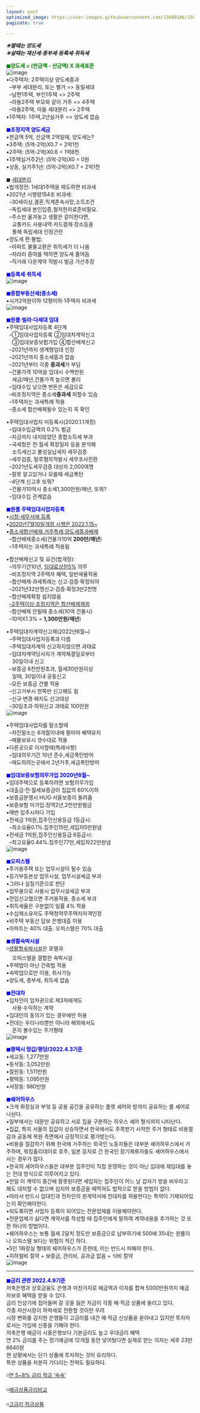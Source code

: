 ```yaml
---
layout: post
optimized_image: https://user-images.githubusercontent.com/13609186/158834851-5c5d7736-001b-448d-8bb6-eb99f2f16233.jpg
paginate: true

---
```

***✳팔때는 양도세***<br>
***✳살때는 재산세·종부세·등록세·취득세***<br>

<span style="color:green">**◼양도세 = (판금액 - 산금액) X 과세표준**</span><br>
![image](https://thumb.mt.co.kr/06/2021/05/2021051314510663694_1.jpg/dims/optimize/) <br>
▪다주택자: 2주택이상 양도세중과<br>
&nbsp; –부부 세대분리, 또는 별거 => 동일세대 <br>
&nbsp; –남편1주택, 부인1주택 => 2주택 <br>
&nbsp; –아들2주택 부모와 같이 거주 => 4주택 <br>
&nbsp; –아들2주택, 아들 세대분리 => 2주택 <br>
▪1주택자: 1주택,2년실거주 => 양도세 없슴<br>

<span style="color:blue">**◼조정지역 양도세금**</span> <br>
▪판금액 5억, 산금액 2억일때, 양도세는? <br>
▪3주택: (5억-2억)X0.7 = 2억1천 <br>
▪2주택: (5억-2억)X0.6 = 1억8천 <br>
▪1주택실거주2년: (5억-2억)X0 =  0원 <br>
▪상동, 실거주1년: (5억-2억)X0.7 = 2억1천 <br>

◼ [세대분리](https://www.mylawstory.com/3475/)<br>
▪법개정전: 1세대1주택을 매도하면 비과세<br>
▪2021년 시행령154조 비과세:<br>
&nbsp; –30세이상,결혼,직계존속사망,소득조건<br>
&nbsp; –독립세대 본인입증,철저한자료준비필요.<br>
&nbsp; –주소만 옮겨놓고 생활은 같이한다면, <br>
&nbsp;&nbsp;&nbsp; 교통카드 사용내역·카드결제·장소등을<br>
&nbsp;&nbsp;&nbsp; 통해 독립세대 인정곤란<br>
▪양도세 편·불법:<br>
&nbsp; –아파트 물물교환은 취득세가 더 나옴<br>
&nbsp; –차라리 증여를 택하면 양도세 줄어듬<br>
&nbsp; –직거래 다운계약 적발시 벌금 가산추징<br>

<span style="color:blue">**◼등록세·취득세**</span><br>
![image](https://t1.daumcdn.net/cfile/blog/2211B6395891DCA237)<br>

<span style="color:blue">**◼종합부동산세(종소세)**</span><br>
▪시가2억원이하·12평이하·1주택자 비과세<br>
![image](http://cdn.bizwatch.co.kr/news/photo/2019/01/24/0e367ee0334549d9740249280791160d112724.jpg)<br>

<span style="color:blue">**◼원룸·빌라·다세대 임대**</span><br>
▪주택임대사업자등록 4단계<br>
&nbsp; –①임대사업자등록 ②임대차계약신고<br>
&nbsp;&nbsp;&nbsp; ③임대보증보험가입 ④합산배제신고<br>
&nbsp; –2021년까지 생계형임대 인정<br>
&nbsp; –2021년까지 종소세중과 없슴<br>
&nbsp; –2021년부터 각종 **중과세**가 부담<br>
&nbsp; –건물가격 10억을 임대시 수백만원<br>
&nbsp;&nbsp;&nbsp; 세금/매년,건물가격 높으면 불리<br>
&nbsp; –임대수입 낮으면 번돈은 세금으로<br>
&nbsp; –비조정지역은 종소세**중과세** 피할수 있슴<br>
&nbsp; –1주택자는 과세특례 적용<br>
&nbsp; –종소세 합산배제될수 있는지 꼭 확인<br>

▪주택임대사업자 미등록시(2020.1.1개정)<br>
&nbsp; –임대수입금액의 0.2% 벌금<br>
&nbsp; –지금까지 내지않았던 종합소득세 부과<br>
&nbsp; –국세청은 전·월세 확정일자 등을 분석해<br>
&nbsp;&nbsp;&nbsp; 소득세신고 불성실납세자 세무검증<br>
&nbsp; –세무검증, 탈루혐의적발시 세무조사전환<br>
&nbsp; –2021년도세무검증 대상자 2,000여명<br>
&nbsp; –잘못 알고있거나 모를때 세금폭탄<br>
&nbsp; –4단계 신고후 또뭐?<br>
&nbsp; –건물가10억시 종소세1,300만원/매년, 또뭐?<br>
&nbsp; –임대수입 관계없슴<br>

<span style="color:blue">**◼원룸 주택임대사업자등록**</span><br>
▪[시청·세무서에 등록](https://easylaw.go.kr/CSP/CnpClsMain.laf?popMenu=ov&csmSeq=864&ccfNo=4&cciNo=1&cnpClsNo=1)<br>
▪[2020년7월10일개정,시행은 2022.1.15~](https://www.law.go.kr/LSW/LsiJoLinkP.do?docType=&lsNm=%EB%AF%BC%EA%B0%84%EC%9E%84%EB%8C%80%EC%A3%BC%ED%83%9D%EC%97%90+%EA%B4%80%ED%95%9C+%ED%8A%B9%EB%B3%84%EB%B2%95&joNo=&languageType=KO&paras=1#)<br>
▪[종소세합산배제,거주특례,양도세중과배제](https://www.yna.co.kr/view/AKR20200914076700002)<br>
&nbsp; –합산배제종소세(건물가10억 **200만/매년**)<br>
&nbsp; –1주택자는 과세특례 적용됨<br>

▪합산배제신고 및 요건(법개정): <br>
&nbsp; –의무기간10년, [임대료상한5%](https://www.mylawstory.com/660/) 의무<br>
&nbsp; –비조정지역 2주택자 혜택, 일반세율적용<br>
&nbsp; –합산배제·과세특례는 신고·검증·확정되야<br>
&nbsp; –2021년32만명신고·검증·확정3만2천명<br>
&nbsp; –합산배제확정 쉽지않음<br>
&nbsp; [–2주택이상·조정지역은 합산배제제외](https://www.yna.co.kr/view/AKR20190916074100002>)<br>
&nbsp; –합산배제 안될때 종소세(10억 건물시)<br>
&nbsp; –10억X1.3% = **1,300만원/매년**)<br>

▪주택임대차계약신고제(2022년6월~)<br>
&nbsp; –주택임대사업자등록과 다름<br>
&nbsp; –주택임대차계약 신고하지않으면 과태료<br>
&nbsp; –임대차계약당사자가 계약체결일로부터<br>
&nbsp;&nbsp;&nbsp; 30일이내 신고<br>
&nbsp; –보증금 6천만원초과, 월세30만원이상<br>
&nbsp;&nbsp;&nbsp; 일때, 30일이내 공동신고<br> 
&nbsp; –모든 보증금 건별 적용<br> 
&nbsp; –신고거부시 한쪽만 신고해도 됨<br>
&nbsp; –신규·변경·해지도 신고대상<br>
&nbsp; –30일초과·허위신고 과태료 100만원<br>
![image](https://img1.daumcdn.net/thumb/R1280x0/?scode=mtistory2&fname=https%3A%2F%2Fblog.kakaocdn.net%2Fdn%2FHDmuw%2FbtqEtFXBeN6%2FqoY0kHGZKTBPITFmd3IBD0%2Fimg.png)<br>

▪주택임대사업자를 말소할때<br>
&nbsp; –자진말소는 6개월이내에 팔아야 혜택유지<br>
&nbsp; –매물보유시 갯수대로 적용<br>
▪다른곳으로 이사할때(특례사항)<br>
&nbsp; –임대의무기간 10년 준수,세금폭탄방어<br>
&nbsp; –매도하려는곳에서 2년거주,세금폭탄방어<br>

<span style="color:blue">**◼임대보증보험의무가입 2020년8월~**</span><br>
▪임대주택으로 등록하려면 보험의무가입<br>
▪대출금·전·월세보증금이 집값의 60%이하<br>
▪보증금분쟁시 HUG·서울보증이 돌려줌<br>
▪보증보험 미가입:징역2년,2천만원벌금<br>
▪매번 입주시마다 가입<br>
▪전세금 1억원,집주인신용등급 1등급시:<br>
&nbsp; –최소요율0.1%.집주인15만,세입자5만원냄<br>
▪전세금 1억원,집주인신용등급 6등급시:<br>
&nbsp; –최고요율0.44%.집주인77만,세입자22만원냄<br>
![image](https://img.hankyung.com/photo/202008/01.23519684.1.jpg) <br>

<span style="color:blue">**◼오피스텔**</span><br>
▪주거용주택 또는 업무시설이 될수 있슴<br>
▪등기부등본상 업무시설, 업무시설세금 부과<br>
▪그러나 실질기준으로 판단<br>
▪업무용으로 사용시 업무시설세금 부과<br>
▪전입신고했으면 주거용적용, 종소세 부과<br>
▪취득세율은 구분없이 일률 4% 적용<br>
▪수십채소유자도 주택청약무주택자자격인정<br>
▪비주택 부동산 담보 은행대출 이용<br>
▪아파트는 40% 대출. 오피스텔은 70% 대출<br>

<span style="color:blue">**◼생활숙박시설**</span><br>
◽[생활형숙박시설](https://www.bizhankook.com/bk/article/22709)은 호텔과<br>
&nbsp;&nbsp;&nbsp; 오피스텔을 결합한 숙박시설<br>
▪주택법이 아닌 건축법 적용<br>
▪숙박업으로만 이용, 취사가능<br>
▪양도세, 종부세, 취득세 없슴<br>

<span style="color:blue">**◼전대차**</span><br>
▪임차인이 임차권으로 제3자에게도<br>
&nbsp;&nbsp;&nbsp; 사용·수익하는 계약<br>
▪임대인의 동의가 있는 경우에만 허용<br>
▪전대는 우리나라뿐만 아니라 해외에서도 <br>
&nbsp;&nbsp;&nbsp; 흔히 볼수있는 주거형태<br>
![image](https://blogfiles.pstatic.net/MjAyMjAxMjJfMTEg/MDAxNjQyODMxMzY5OTEw.vpIx-VW6Fyw34BQXIqOj4lIMTgoagqhwl0RABbRCk0gg.Oc4O_oGOEVuLeF6IOsAvye4UiQOYnYW7vTFqq1LHdKYg.PNG.twhs1039/%EC%A0%84%EB%8C%80%EC%B0%A8%EA%B3%84%EC%95%BD%EC%84%9C_.png)











<span style="color:blue">**◼평택시 땅값/평당/2022.4.3기준**</span><br>
▪세교동: 1,277만원<br>
▪동삭동: 3,052만원<br>
▪칠원동: 1,511만원<br>
▪평택동: 1,095만원<br>
▪서정동: 980만원<br>

<span style="color:blue">**◼쉐어하우스**</span><br>
▪크게 화장실과 부엌 등 공용 공간을 공유하는 플랫 셰어와 방까지 공유하는 룸 셰어로 나뉜다.<br>
▪일부에서는 대문만 공유하고 서로 집을 구분하는 하우스 셰어 형식까지 나타난다.<br>
▪집값, 특히 서울의 집값이 상승하면서 한국에서도 주목받기 시작한 주거 형태로 비용절감과 공동체 복원 측면에서 긍정적으로 평가받는다.<br>
▪비용을 절감하기 위해 한국에 거주하는 외국인 노동자들은 대부분 셰어하우스에서 거주하며, 워킹홀리데이로 호주, 일본 등지로 간 한국인 장기체류자들도 셰어하우스에서 사는 경우가 많다.<br>
▪한국의 셰어하우스들은 대부분 집주인이 직접 운영하는 것이 아닌 임대에 재임대를 놓는 전대 방식으로 이루어지고 있다.<br>
▪만일 이 계약이 중간에 잘못된다면 세입자는 집주인이 어느 날 갑자기 방을 비우라고 해도 대처할 수 없으며 심지어 보증금을 떼먹혀도 법적으로 받을 방법이 없다.<br>
▪따라서 반드시 임대인과 전차인의 원계약서에 전대차를 허용한다는 특약이 기재되어있는지 확인해야한다.<br>
▪되도록이면 사업자 등록이 되어있는 전문업체를 이용해야한다.<br>
▪전문업체가 싫다면 계약서를 작성할 때 집주인에게 말하여 계약내용을 추가하는 것 또한 하나의 방법이다.<br>
▪쉐어하우스는 보통 월세 2달치 정도만 보증금으로 납부하기에 500에 35내는 원룸이나 오피스텔 보다는 위험이 적긴 하다.<br>
▪5인 1화장실 형태의 쉐어하우스가 흔한데, 이는 반드시 피해야 한다.<br>
▪지하철비 절약 + 보증금, 관리비, 공과금 없음 + 식비 절약<br>
![image](https://cdn.econovill.com/news/photo/202003/389879_310031_5145.JPG)

---
<span style="color:blue">**◼금리 관련 2022.4.9기준**</span><br>
저축은행과 상호금융도 은행과 마찬가지로 예금액과 이자를 합쳐 5000만원까지 예금자보호 혜택을 받을 수 있다.<br>
금리 인상기에 접어들며 갈 곳을 잃은 자금이 각종 예·적금 상품에 쏠리고 있다. <br>
각종 자산시장이 하락세로 전환할 것이란 우려<br>
시장 변화를 감지한 은행들이 고금리를 내건 예·적금 신상품을 쏟아내고 있지만 투자자로서는 가입에 신중을 기해야 한다.<br>
저축은행 예금이 시중은행보다 기본금리도 높고 우대금리 혜택<br>
연 2% 금리를 주는 정기예금에 12개월 동안 넣어뒀다면 실제로 받는 이자는 세후 23만6640원<br>
현 상황에서는 단기 상품에 투자하는 것이 유리하다.<br>
특판 상품을 차분히 기다리는 전략도 필요하다. <br>

◽[연 5~8% 금리 적금 ‘속속’](https://img.hankyung.com/photo/202203/AA.29267203.1.jpg)<br>

◽[예금상품금리비교](https://portal.kfb.or.kr/compare/receiving_neosave.php)<br>

◽[고금리 적금상품](https://file.mk.co.kr/meet/neds/2022/04/image_readmed_2022_318058_16494179195004106.jpg)<br>



